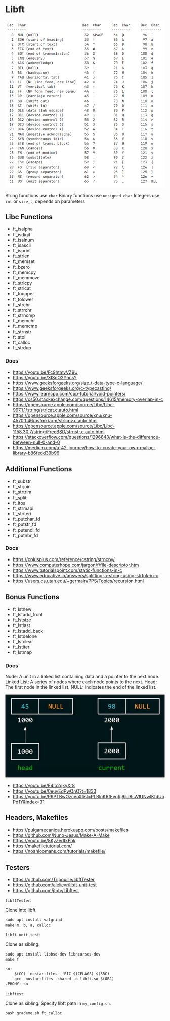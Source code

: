 # Libft

![](ascii.png)

String functions use `char`
Binary functions use `unsigned char`
Integers use `int` or `size_t`, depends on parameters

## Libc Functions

- ft_isalpha
- ft_isdigit
- ft_isalnum
- ft_isascii
- ft_isprint
- ft_strlen
- ft_memset
- ft_bzero
- ft_memcpy
- ft_memmove
- ft_strlcpy
- ft_strlcat
- ft_toupper
- ft_tolower
- ft_strchr
- ft_strrchr
- ft_strncmp
- ft_memchr
- ft_memcmp
- ft_strnstr
- ft_atoi
- ft_calloc
- ft_strdup

### Docs

- https://youtu.be/Fc9htmvVZ9U
- https://youtu.be/XISnO2YhnsY
- https://www.geeksforgeeks.org/size_t-data-type-c-language/
- https://www.geeksforgeeks.org/c-typecasting/
- https://www.learncpp.com/cpp-tutorial/void-pointers/
- https://cs50.stackexchange.com/questions/14615/memory-overlap-in-c
- https://opensource.apple.com/source/Libc/Libc-997.1.1/string/strlcat.c.auto.html
- https://opensource.apple.com/source/xnu/xnu-4570.1.46/osfmk/arm/strlcpy.c.auto.html
- https://opensource.apple.com/source/Libc/Libc-1158.30.7/string/FreeBSD/strnstr.c.auto.html
- https://stackoverflow.com/questions/1296843/what-is-the-difference-between-null-0-and-0
- https://medium.com/a-42-journey/how-to-create-your-own-malloc-library-b86fedd39b96

## Additional Functions

- ft_substr
- ft_strjoin
- ft_strtrim
- ft_split
- ft_itoa
- ft_strmapi
- ft_striteri
- ft_putchar_fd
- ft_putstr_fd
- ft_putendl_fd
- ft_putnbr_fd

### Docs

- https://cplusplus.com/reference/cstring/strncpy/
- https://www.computerhope.com/jargon/f/file-descriptor.htm
- https://www.tutorialspoint.com/static-functions-in-c
- https://www.educative.io/answers/splitting-a-string-using-strtok-in-c
- https://users.cs.utah.edu/~germain/PPS/Topics/recursion.html

## Bonus Functions

- ft_lstnew
- ft_lstadd_front
- ft_lstsize
- ft_lstlast
- ft_lstadd_back
- ft_lstdelone
- ft_lstclear
- ft_lstiter
- ft_lstmap

### Docs

Node: A unit in a linked list containing data and a pointer to the next node.
Linked List: A series of nodes where each node points to the next.
Head: The first node in the linked list.
NULL: Indicates the end of the linked list.

![alt text](image.png)

- https://youtu.be/E4lb2gkyXr8
- https://youtu.be/0euvEdPwQnQ?t=1833
- https://youtu.be/R9PTBwOzceo&list=PLBlnK6fEyqRj9lld8sWIUNwlKfdUoPd1Y&index=31

## Headers, Makefiles

- https://pulgamecanica.herokuapp.com/posts/makefiles
- https://github.com/Nuno-Jesus/Make-A-Make
- https://youtu.be/8KyZedtkEhk
- https://makefiletutorial.com/
- https://noahloomans.com/tutorials/makefile/

## Testers

- https://github.com/Tripouille/libftTester
- https://github.com/alelievr/libft-unit-test
- https://github.com/jtoty/Libftest

`libftTester`:

Clone into libft.

```
sudo apt install valgrind
make m, b, a, calloc
```

`libft-unit-test`:

Clone as sibling.

```
sudo apt install libbsd-dev libncurses-dev
make f
```

```
so:
	$(CC) -nostartfiles -fPIC $(CFLAGS) $(SRC)
	gcc -nostartfiles -shared -o libft.so $(OBJ)
.PHONY: so
```

`Libftest`:

Clone as sibling. Specify libft path in `my_config.sh`.

```
bash grademe.sh ft_calloc
```